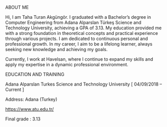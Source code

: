 ABOUT ME

Hi, I am Taha Turan Akgüngör. I graduated with a Bachelor’s degree in Computer Engineering from Adana Alparslan Türkeş Science and Technology University, achieving a GPA of 3.13. 
My education provided me with a strong foundation in theoretical concepts and practical experience through various projects. I am dedicated to continuous personal and professional growth. 
In my career, I aim to be a lifelong learner, always seeking new knowledge and achieving my goals.

Currently, I work at Havelsan, where I continue to expand my skills and apply my expertise in a dynamic professional environment.

EDUCATION AND TRAINING

Adana Alparslan Turkes Science and Technology University [ 04/09/2018 – Current ]

Address: Adana (Turkey)

https://www.atu.edu.tr/

Final grade : 3.13




